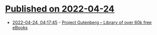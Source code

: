 # [Published on 2022-04-24](index.md)

* [2022-04-24, 04:17:45](https://news.ycombinator.com/item?id=31141257) - [Project Gutenberg – Library of over 60k free eBooks](https://www.gutenberg.org/)
